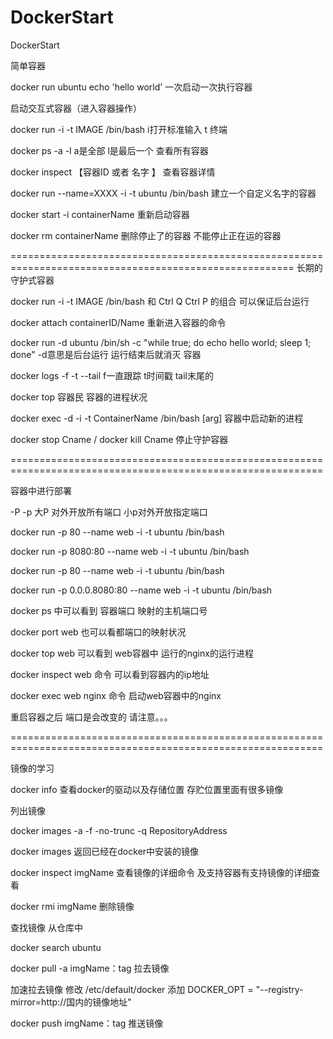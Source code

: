 # DockerStart
DockerStart

简单容器

docker run ubuntu echo 'hello world'  一次启动一次执行容器

启动交互式容器（进入容器操作）

docker run -i -t IMAGE /bin/bash  i打开标准输入 t 终端

docker ps -a -l                   a是全部 l是最后一个 查看所有容器

docker inspect 【容器ID 或者 名字 】 查看容器详情

docker run --name=XXXX -i -t ubuntu /bin/bash 建立一个自定义名字的容器

docker start -i containerName 重新启动容器

docker rm containerName 删除停止了的容器 不能停止正在运的容器



=======================================================================================================
长期的 守护式容器 

docker run -i -t IMAGE /bin/bash 和 Ctrl Q Ctrl P 的组合 可以保证后台运行

docker attach containerID/Name 重新进入容器的命令

docker run -d ubuntu /bin/sh -c "while true; do echo hello world; sleep 1; done"  -d意思是后台运行 运行结束后就消灭 容器

docker logs -f -t --tail         f一直跟踪 t时间戳 tail末尾的

docker top 容器民  容器的进程状况

docker exec  -d -i -t  ContainerName /bin/bash [arg]           容器中启动新的进程
 
docker stop Cname  / docker kill Cname 停止守护容器

============================================================================================================

容器中进行部署

-P -p 大P 对外开放所有端口  小p对外开放指定端口

docker run -p 80 --name web -i -t ubuntu /bin/bash

docker run -p 8080:80 --name web -i -t ubuntu /bin/bash

docker run -p 80 --name web -i -t ubuntu /bin/bash

docker run -p 0.0.0.8080:80 --name web -i -t ubuntu /bin/bash

docker ps 中可以看到 容器端口 映射的主机端口号

docker port web 也可以看都端口的映射状况

docker top web 可以看到 web容器中 运行的nginx的运行进程

docker inspect web 命令 可以看到容器内的ip地址

docker exec web nginx 命令 启动web容器中的nginx

重启容器之后 端口是会改变的 请注意。。。

============================================================================================================

镜像的学习 

docker info 查看docker的驱动以及存储位置 存贮位置里面有很多镜像

列出镜像

docker images -a -f -no-trunc -q RepositoryAddress 

docker images 返回已经在docker中安装的镜像

docker inspect imgName 查看镜像的详细命令 及支持容器有支持镜像的详细查看

docker rmi imgName  删除镜像

查找镜像 从仓库中

docker search  ubuntu

docker pull -a imgName：tag   拉去镜像

加速拉去镜像 修改 /etc/default/docker 添加 DOCKER_OPT = "--registry-mirror=http://国内的镜像地址"

docker push imgName：tag     推送镜像









